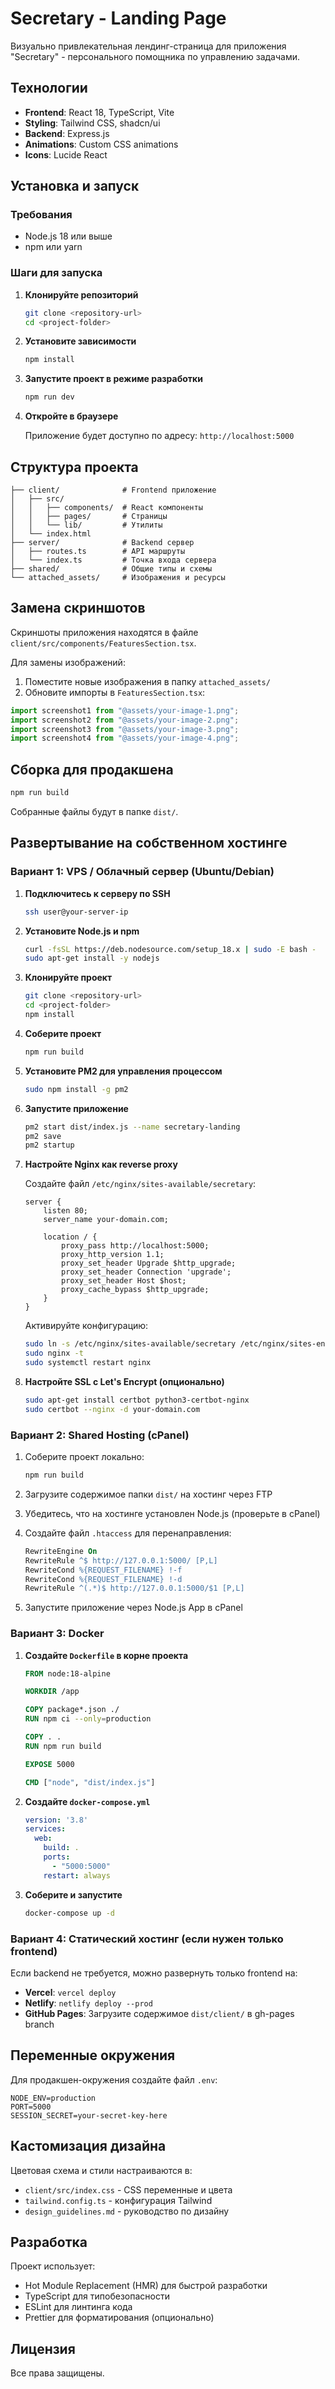 # Secretary - Landing Page

Визуально привлекательная лендинг-страница для приложения "Secretary" - персонального помощника по управлению задачами.

## Технологии

- **Frontend**: React 18, TypeScript, Vite
- **Styling**: Tailwind CSS, shadcn/ui
- **Backend**: Express.js
- **Animations**: Custom CSS animations
- **Icons**: Lucide React

## Установка и запуск

### Требования

- Node.js 18 или выше
- npm или yarn

### Шаги для запуска

1. **Клонируйте репозиторий**
   ```bash
   git clone <repository-url>
   cd <project-folder>
   ```

2. **Установите зависимости**
   ```bash
   npm install
   ```

3. **Запустите проект в режиме разработки**
   ```bash
   npm run dev
   ```

4. **Откройте в браузере**
   
   Приложение будет доступно по адресу: `http://localhost:5000`

## Структура проекта

```
├── client/              # Frontend приложение
│   ├── src/
│   │   ├── components/  # React компоненты
│   │   ├── pages/       # Страницы
│   │   └── lib/         # Утилиты
│   └── index.html
├── server/              # Backend сервер
│   ├── routes.ts        # API маршруты
│   └── index.ts         # Точка входа сервера
├── shared/              # Общие типы и схемы
└── attached_assets/     # Изображения и ресурсы
```

## Замена скриншотов

Скриншоты приложения находятся в файле `client/src/components/FeaturesSection.tsx`.

Для замены изображений:

1. Поместите новые изображения в папку `attached_assets/`
2. Обновите импорты в `FeaturesSection.tsx`:

```typescript
import screenshot1 from "@assets/your-image-1.png";
import screenshot2 from "@assets/your-image-2.png";
import screenshot3 from "@assets/your-image-3.png";
import screenshot4 from "@assets/your-image-4.png";
```

## Сборка для продакшена

```bash
npm run build
```

Собранные файлы будут в папке `dist/`.

## Развертывание на собственном хостинге

### Вариант 1: VPS / Облачный сервер (Ubuntu/Debian)

1. **Подключитесь к серверу по SSH**
   ```bash
   ssh user@your-server-ip
   ```

2. **Установите Node.js и npm**
   ```bash
   curl -fsSL https://deb.nodesource.com/setup_18.x | sudo -E bash -
   sudo apt-get install -y nodejs
   ```

3. **Клонируйте проект**
   ```bash
   git clone <repository-url>
   cd <project-folder>
   npm install
   ```

4. **Соберите проект**
   ```bash
   npm run build
   ```

5. **Установите PM2 для управления процессом**
   ```bash
   sudo npm install -g pm2
   ```

6. **Запустите приложение**
   ```bash
   pm2 start dist/index.js --name secretary-landing
   pm2 save
   pm2 startup
   ```

7. **Настройте Nginx как reverse proxy**
   
   Создайте файл `/etc/nginx/sites-available/secretary`:
   ```nginx
   server {
       listen 80;
       server_name your-domain.com;

       location / {
           proxy_pass http://localhost:5000;
           proxy_http_version 1.1;
           proxy_set_header Upgrade $http_upgrade;
           proxy_set_header Connection 'upgrade';
           proxy_set_header Host $host;
           proxy_cache_bypass $http_upgrade;
       }
   }
   ```

   Активируйте конфигурацию:
   ```bash
   sudo ln -s /etc/nginx/sites-available/secretary /etc/nginx/sites-enabled/
   sudo nginx -t
   sudo systemctl restart nginx
   ```

8. **Настройте SSL с Let's Encrypt (опционально)**
   ```bash
   sudo apt-get install certbot python3-certbot-nginx
   sudo certbot --nginx -d your-domain.com
   ```

### Вариант 2: Shared Hosting (cPanel)

1. Соберите проект локально:
   ```bash
   npm run build
   ```

2. Загрузите содержимое папки `dist/` на хостинг через FTP

3. Убедитесь, что на хостинге установлен Node.js (проверьте в cPanel)

4. Создайте файл `.htaccess` для перенаправления:
   ```apache
   RewriteEngine On
   RewriteRule ^$ http://127.0.0.1:5000/ [P,L]
   RewriteCond %{REQUEST_FILENAME} !-f
   RewriteCond %{REQUEST_FILENAME} !-d
   RewriteRule ^(.*)$ http://127.0.0.1:5000/$1 [P,L]
   ```

5. Запустите приложение через Node.js App в cPanel

### Вариант 3: Docker

1. **Создайте `Dockerfile` в корне проекта**
   ```dockerfile
   FROM node:18-alpine
   
   WORKDIR /app
   
   COPY package*.json ./
   RUN npm ci --only=production
   
   COPY . .
   RUN npm run build
   
   EXPOSE 5000
   
   CMD ["node", "dist/index.js"]
   ```

2. **Создайте `docker-compose.yml`**
   ```yaml
   version: '3.8'
   services:
     web:
       build: .
       ports:
         - "5000:5000"
       restart: always
   ```

3. **Соберите и запустите**
   ```bash
   docker-compose up -d
   ```

### Вариант 4: Статический хостинг (если нужен только frontend)

Если backend не требуется, можно развернуть только frontend на:

- **Vercel**: `vercel deploy`
- **Netlify**: `netlify deploy --prod`
- **GitHub Pages**: Загрузите содержимое `dist/client/` в gh-pages branch

## Переменные окружения

Для продакшен-окружения создайте файл `.env`:

```env
NODE_ENV=production
PORT=5000
SESSION_SECRET=your-secret-key-here
```

## Кастомизация дизайна

Цветовая схема и стили настраиваются в:
- `client/src/index.css` - CSS переменные и цвета
- `tailwind.config.ts` - конфигурация Tailwind
- `design_guidelines.md` - руководство по дизайну

## Разработка

Проект использует:
- Hot Module Replacement (HMR) для быстрой разработки
- TypeScript для типобезопасности
- ESLint для линтинга кода
- Prettier для форматирования (опционально)

## Лицензия

Все права защищены.
